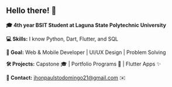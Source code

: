 ## Hello there! 👋

**🎓 4th year BSIT Student at Laguna State Polytechnic University**  

**💻 Skills:** I know Python, Dart, Flutter, and SQL

**🎯 Goal:** Web & Mobile Developer | UI/UX Design | Problem Solving  

**🛠️ Projects:** Capstone 🎓 | Portfolio Programs 📂 | Flutter Apps ✨  

**📧 Contact:** jhonpaulstodomingo21@gmail.com ✉️

